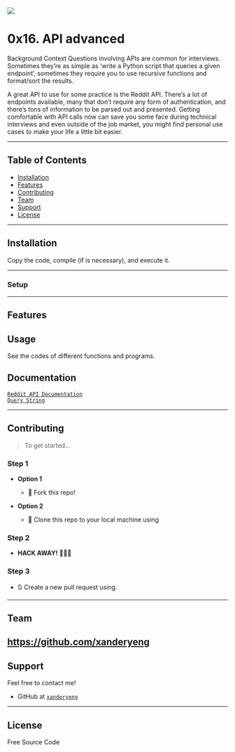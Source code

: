 <img src="https://s3.amazonaws.com/intranet-projects-files/holbertonschool-sysadmin_devops/314/WIxXad8.png">

# 0x16. API advanced

Background Context
Questions involving APIs are common for interviews. Sometimes they’re as simple as ‘write a Python script that queries a given endpoint’, sometimes they require you to use recursive functions and format/sort the results.

A great API to use for some practice is the Reddit API. There’s a lot of endpoints available, many that don’t require any form of authentication, and there’s tons of information to be parsed out and presented. Getting comfortable with API calls now can save you some face during technical interviews and even outside of the job market, you might find personal use cases to make your life a little bit easier.

---

## Table of Contents

- [Installation](#installation)
- [Features](#features)
- [Contributing](#contributing)
- [Team](#team)
- [Support](#support)
- [License](#license)


---


## Installation

Copy the code, compile (if is necessary), and execute it.

---

### Setup

---

## Features
## Usage

See the codes of different functions and programs.

## Documentation

<a href="https://intranet.hbtn.io/rltoken/odMvR9obKnQCx5EaM6_YFA">`Reddit API Documentation`</a><br>
<a href="https://intranet.hbtn.io/rltoken/KtHEZIjOvJXYtufkJE1r4A">`Query String`</a><br>

---

## Contributing

> To get started...

### Step 1

- **Option 1**
    - 🍴 Fork this repo!

- **Option 2**
    - 👯 Clone this repo to your local machine using
### Step 2

- **HACK AWAY!** 🔨🔨🔨

### Step 3

- 🔃 Create a new pull request using.
---

## Team

https://github.com/xanderyeng
---

## Support

Feel free to contact me!

- GitHub at <a href="https://github.com/xanderyeng">`xanderyeng`</a>

---

## License

Free Source Code
